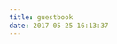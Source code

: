 ```yaml
---
title: guestbook
date: 2017-05-25 16:13:37
---
```

<div class="ds-recent-visitors" data-num-items="28" data-avatar-size="42" id="ds-recent-visitors"></div>
